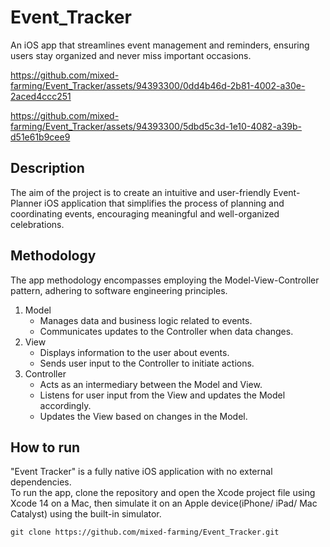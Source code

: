 # Event_Tracker
An iOS app that streamlines event management and reminders, ensuring users stay organized and never miss important occasions.


https://github.com/mixed-farming/Event_Tracker/assets/94393300/0dd4b46d-2b81-4002-a30e-2aced4ccc251



https://github.com/mixed-farming/Event_Tracker/assets/94393300/5dbd5c3d-1e10-4082-a39b-d51e61b9cee9




## Description
The aim of the project is to create an intuitive and user-friendly Event-Planner iOS application that simplifies the process of planning and coordinating events, encouraging meaningful and
well-organized celebrations.

## Methodology
The app methodology encompasses employing the Model-View-Controller pattern, adhering to software engineering principles.
1) Model
   - Manages data and business logic related to events.
   - Communicates updates to the Controller when data changes.
2) View
   - Displays information to the user about events.
   - Sends user input to the Controller to initiate actions.
3) Controller
   - Acts as an intermediary between the Model and View.
   - Listens for user input from the View and updates the Model accordingly.
   - Updates the View based on changes in the Model.

## How to run
"Event Tracker" is a fully native iOS application with no external dependencies. <br> 
To run the app, clone the repository and open the Xcode project file using Xcode 14 on a Mac, then simulate it on an Apple device(iPhone/ iPad/ Mac Catalyst) using the built-in simulator.
```
git clone https://github.com/mixed-farming/Event_Tracker.git
```
